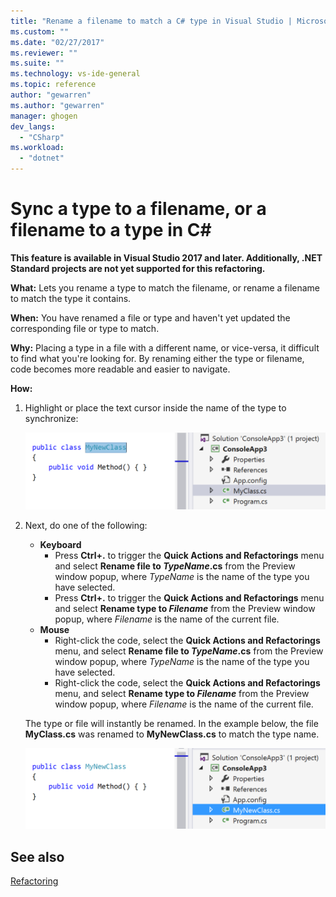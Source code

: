 ```yaml
---
title: "Rename a filename to match a C# type in Visual Studio | Microsoft Docs"
ms.custom: ""
ms.date: "02/27/2017"
ms.reviewer: ""
ms.suite: ""
ms.technology: vs-ide-general
ms.topic: reference
author: "gewarren"
ms.author: "gewarren"
manager: ghogen
dev_langs: 
  - "CSharp"
ms.workload: 
  - "dotnet"
---
```

# Sync a type to a filename, or a filename to a type in C# #

<!-- VERSIONLESS -->
**This feature is available in Visual Studio 2017 and later.  Additionally, .NET Standard projects are not yet supported for this refactoring.**

**What:** Lets you rename a type to match the filename, or rename a filename to match the type it contains.

**When:** You have renamed a file or type and haven't yet updated the corresponding file or type to match. 

**Why:** Placing a type in a file with a different name, or vice-versa, it difficult to find what you're looking for.  By renaming either the type or filename, code becomes more readable and easier to navigate.

**How:**

1. Highlight or place the text cursor inside the name of the type to synchronize:

   ![Highlighted code](media/synctype-highlight-cs.png)

1. Next, do one of the following:
   * **Keyboard**
     * Press **Ctrl+.** to trigger the **Quick Actions and Refactorings** menu and select **Rename file to *TypeName*.cs** from the Preview window popup, where *TypeName* is the name of the type you have selected.
     * Press **Ctrl+.** to trigger the **Quick Actions and Refactorings** menu and select **Rename type to _Filename_** from the Preview window popup, where *Filename* is the name of the current file.
   * **Mouse**
     * Right-click the code, select the **Quick Actions and Refactorings** menu, and select **Rename file to *TypeName*.cs** from the Preview window popup, where *TypeName* is the name of the type you have selected.
     * Right-click the code, select the **Quick Actions and Refactorings** menu, and select **Rename type to _Filename_** from the Preview window popup, where *Filename* is the name of the current file.

   The type or file will instantly be renamed.  In the example below, the file **MyClass.cs** was renamed to **MyNewClass.cs** to match the type name.

   ![Inline result](media/synctype-result-cs.png)

## See also

[Refactoring](../refactoring-in-visual-studio.md)
